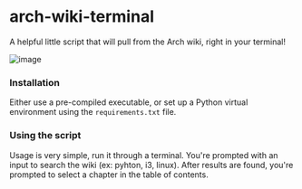 # arch-wiki-terminal
A helpful little script that will pull from the Arch wiki, right in your terminal!

![image](https://user-images.githubusercontent.com/5008650/160258209-f06e5767-16e6-4fd8-a3db-6d7c176a9d8d.png)


### Installation
Either use a pre-compiled executable, or set up a Python virtual environment using the `requirements.txt` file.

### Using the script
Usage is very simple, run it through a terminal. You're prompted with an input to search the wiki (ex: pyhton, i3, linux). After results are found, you're prompted to select a chapter in the table of contents.
